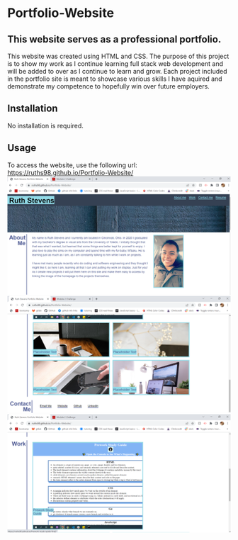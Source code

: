 # Portfolio-Website

## This website serves as a professional portfolio.

This website was created using HTML and CSS. The purpose of this project is to show my work as I continue learning full stack web development and will be added to over as I continue to learn and grow. Each project included in the portfolio site is meant to showcase various skills I have aquired and demonstrate my competence to hopefully win over future employers.

## Installation

No installation is required. 

## Usage

To access the website, use the following url:
https://ruths98.github.io/Portfolio-Website/
![Screenshot.1](./images/portfolio-1.png)
![Screenshot.2](./images/portfolio-2.png)
![Screenshot.3](./images/portfolio-3.png)

